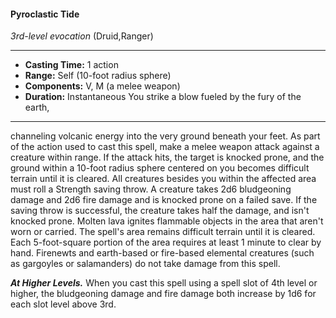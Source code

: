 #### Pyroclastic Tide
*3rd-level evocation* (Druid,Ranger)
___
- **Casting Time:** 1 action
- **Range:** Self (10-foot radius sphere)
- **Components:** V, M (a melee weapon)
- **Duration:** Instantaneous You strike a blow fueled by the fury of the earth,
---
channeling volcanic energy into the very ground
beneath your feet.
As part of the action used to cast this spell, make
a melee weapon attack against a creature within
range. If the attack hits, the target is knocked
prone, and the ground within a 10-foot radius
sphere centered on you becomes difficult terrain
until it is cleared. All creatures besides you within
the affected area must roll a Strength saving throw.
A creature takes 2d6 bludgeoning damage and 2d6
fire damage and is knocked prone on a failed save. If
the saving throw is successful, the creature takes
half the damage, and isn't knocked prone. Molten
lava ignites flammable objects in the area that aren't
worn or carried.
The spell's area remains difficult terrain until it is
cleared. Each 5-foot-square portion of the area
requires at least 1 minute to clear by hand.
Firenewts and earth-based or fire-based
elemental creatures (such as gargoyles or
salamanders) do not take damage from this spell.

***At Higher Levels.***  When you cast this spell using
a spell slot of 4th level or higher, the bludgeoning
damage and fire damage both increase by 1d6 for
each slot level above 3rd.
